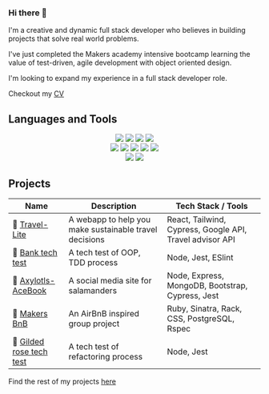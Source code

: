 ### Hi there 👋

I'm a creative and dynamic full stack developer who believes in building projects that solve real world problems.

I've just completed the Makers academy intensive bootcamp learning the value of test-driven, agile development with object oriented design. 

I'm looking to expand my experience in a full stack developer role. 

Checkout my [CV](https://github.com/Curtis-Turk/CV)

Languages and Tools
-------------

<p>
<div align="center">
  <img src="https://img.shields.io/badge/-HTML-FF5733?style=for-the-badge&logo=html5&logoColor=FF5733&labelColor=282828">
  <img src="https://img.shields.io/badge/-CSS-559DFF?style=for-the-badge&logo=css3&logoColor=559DFF&labelColor=282828">
  <img src="https://img.shields.io/badge/-Ruby-FF6A55?style=for-the-badge&logo=ruby&logoColor=FF6A55&labelColor=282828">
  <img src="https://img.shields.io/badge/-Javascript-f7e968?style=for-the-badge&logo=javascript&logoColor=f7e968&labelColor=282828"><br>
  
  <img src="https://img.shields.io/badge/-Cypress-3b3938?style=for-the-badge&logo=cypress&logoColor=faf2ed&labelColor=282828">
  <img src="https://img.shields.io/badge/-Jest-B84D6F?style=for-the-badge&logo=jest&logoColor=B84D6F&labelColor=282828">
  <img src="https://img.shields.io/badge/-Node.js-80D857?style=for-the-badge&logo=node.js&logoColor=80D857&labelColor=282828">
  <img src="https://img.shields.io/badge/-RSpec-F05892?style=for-the-badge&logo=ruby&logoColor=F05892&labelColor=282828">
  <img src="https://img.shields.io/badge/-React-58D2F0?style=for-the-badge&logo=react&logoColor=58D2F0&labelColor=282828"><br>
  
  <img src="https://img.shields.io/badge/-MongoDB-51A940?style=for-the-badge&logo=mongodb&logoColor=51A940&labelColor=282828">
  <img src="https://img.shields.io/badge/-PostgreSQL-3b3938?style=for-the-badge&logo=postgresql&logoColor=faf2ed&labelColor=282828"><br>
</div>
</p>

## Projects

| Name                                                                                        | Description                                            | Tech Stack / Tools                                       |
| ------------------------------------------------------------------------------------------- | ------------------------------------------------------ | -------------------------------------------------------- |
| 🚆 [Travel-Lite](https://github.com/Curtis-Turk/Travel-lite)                                | A webapp to help you make sustainable travel decisions | React, Tailwind, Cypress, Google API, Travel advisor API |
| 🏦 [Bank tech test](https://github.com/Curtis-Turk/tech_tests/tree/main/bank)               | A tech test of OOP, TDD process                        | Node, Jest, ESlint                                       |
| 🦎 [Axylotls-AceBook](https://github.com/Curtis-Turk/the-axylotls-acebook)                  | A social media site for salamanders                    | Node, Express, MongoDB, Bootstrap, Cypress, Jest         |
| 🏡 [Makers BnB](https://github.com/Curtis-Turk/makersbnb-ruby-seed)                         | An AirBnB inspired group project                       | Ruby, Sinatra, Rack, CSS, PostgreSQL, Rspec              |
| 🎁 [Gilded rose tech test](https://github.com/Curtis-Turk/tech_tests/tree/main/gilded-rose) | A tech test of refactoring process                     | Node, Jest                                               |

Find the rest of my projects [here](https://github.com/Curtis-Turk)
